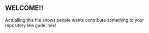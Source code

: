 ## WELCOME!!

 Actualling this file shows people wants contribute something to your repository like gudelines!
